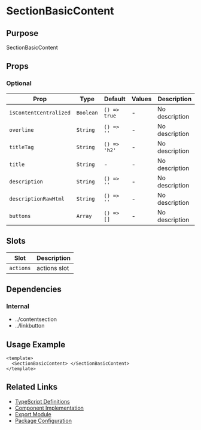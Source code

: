 # SectionBasicContent

## Purpose

SectionBasicContent

## Props

### Optional

| Prop                   | Type      | Default      | Values | Description    |
| ---------------------- | --------- | ------------ | ------ | -------------- |
| `isContentCentralized` | `Boolean` | `() => true` | -      | No description |
| `overline`             | `String`  | `() => ''`   | -      | No description |
| `titleTag`             | `String`  | `() => 'h2'` | -      | No description |
| `title`                | `String`  | -            | -      | No description |
| `description`          | `String`  | `() => ''`   | -      | No description |
| `descriptionRawHtml`   | `String`  | `() => ''`   | -      | No description |
| `buttons`              | `Array`   | `() => []`   | -      | No description |

## Slots

| Slot      | Description  |
| --------- | ------------ |
| `actions` | actions slot |

## Dependencies

### Internal

- ../contentsection
- ../linkbutton

## Usage Example

```vue
<template>
  <SectionBasicContent> </SectionBasicContent>
</template>
```

## Related Links

- [TypeScript Definitions](./SectionBasicContent.d.ts)
- [Component Implementation](./SectionBasicContent.vue)
- [Export Module](./sectionbasiccontent.js)
- [Package Configuration](./package.json)

